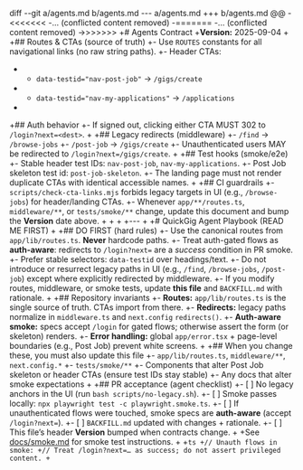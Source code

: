 diff --git a/agents.md b/agents.md
--- a/agents.md
+++ b/agents.md
@@
-<<<<<<<
-... (conflicted content removed)
-=======
-... (conflicted content removed)
->>>>>>>
+# Agents Contract
+**Version:** 2025-09-04
+
+## Routes & CTAs (source of truth)
+- Use `ROUTES` constants for all navigational links (no raw string paths).
+- Header CTAs:
+  - `data-testid="nav-post-job"` → `/gigs/create`
+  - `data-testid="nav-my-applications"` → `/applications`
+
+## Auth behavior
+- If signed out, clicking either CTA MUST 302 to `/login?next=<dest>`.
+
+## Legacy redirects (middleware)
+- `/find`      → `/browse-jobs`
+- `/post-job`  → `/gigs/create`
+- Unauthenticated users MAY be redirected to `/login?next=/gigs/create`.
+
+## Test hooks (smoke/e2e)
+- Stable header test IDs: `nav-post-job`, `nav-my-applications`.
+- Post Job skeleton test id: `post-job-skeleton`.
+- The landing page must not render duplicate CTAs with identical accessible names.
+
+## CI guardrails
+- `scripts/check-cta-links.mjs` forbids legacy targets in UI (e.g., `/browse-jobs`) for header/landing CTAs.
+- Whenever `app/**/routes.ts`, `middleware/**`, or `tests/smoke/**` change, update this document and bump the **Version** date above.
+
+<!-- AGENT CONTRACT v2025-09-04 -->
+
+---
+
+# QuickGig Agent Playbook (READ ME FIRST)
+
+## DO FIRST (hard rules)
+- Use the canonical routes from `app/lib/routes.ts`. **Never** hardcode paths.
+- Treat auth-gated flows as **auth-aware**: redirects to `/login?next=` are a *success* condition in PR smoke.
+- Prefer stable selectors: `data-testid` over headings/text.
+- Do not introduce or resurrect legacy paths in UI (e.g., `/find`, `/browse-jobs`, `/post-job`) except where explicitly redirected by middleware.
+- If you modify routes, middleware, or smoke tests, update **this file** and `BACKFILL.md` with rationale.
+
+## Repository invariants
+- **Routes:** `app/lib/routes.ts` is the single source of truth. CTAs import from there.
+- **Redirects:** legacy paths normalize in `middleware.ts` and `next.config` `redirects()`.
+- **Auth-aware smoke:** specs accept `/login` for gated flows; otherwise assert the form (or skeleton) renders.
+- **Error handling:** global `app/error.tsx` + page-level boundaries (e.g., Post Job) prevent white screens.
+
+## When you change these, you must also update this file
+- `app/lib/routes.ts`, `middleware/**`, `next.config.*`
+- `tests/smoke/**`
+- Components that alter Post Job skeleton or header CTAs (ensure test IDs stay stable)
+- Any docs that alter smoke expectations
+
+## PR acceptance (agent checklist)
+- [ ] No legacy anchors in the UI (run `bash scripts/no-legacy.sh`).
+- [ ] Smoke passes locally: `npx playwright test -c playwright.smoke.ts`.
+- [ ] If unauthenticated flows were touched, smoke specs are **auth-aware** (accept `/login?next=`).
+- [ ] `BACKFILL.md` updated with changes + rationale.
+- [ ] This file’s header **Version** bumped when contracts change.
+
+See [docs/smoke.md](docs/smoke.md) for smoke test instructions.
+
+```ts
+// Unauth flows in smoke:
+// Treat /login?next=… as success; do not assert privileged content.
+```
